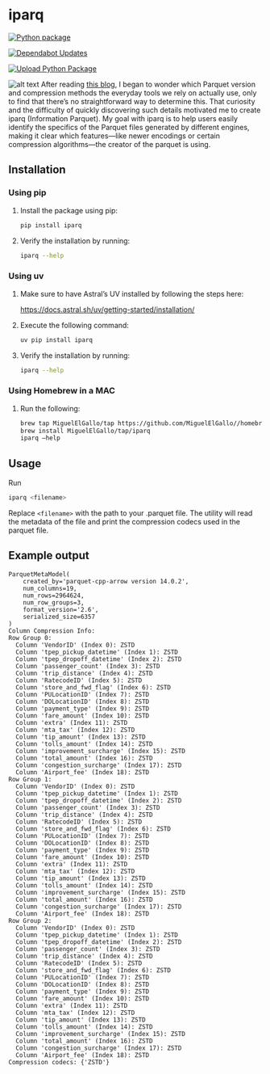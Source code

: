 # iparq

[![Python package](https://github.com/MiguelElGallo/iparq/actions/workflows/python-package.yml/badge.svg)](https://github.com/MiguelElGallo/iparq/actions/workflows/python-package.yml)

[![Dependabot Updates](https://github.com/MiguelElGallo/iparq/actions/workflows/dependabot/dependabot-updates/badge.svg)](https://github.com/MiguelElGallo/iparq/actions/workflows/dependabot/dependabot-updates)

[![Upload Python Package](https://github.com/MiguelElGallo/iparq/actions/workflows/python-publish.yml/badge.svg)](https://github.com/MiguelElGallo/iparq/actions/workflows/python-publish.yml)

![alt text](media/iparq.png)
After reading [this blog](https://duckdb.org/2025/01/22/parquet-encodings.html), I began to wonder which Parquet version and compression methods the everyday tools we rely on actually use, only to find that there’s no straightforward way to determine this. That curiosity and the difficulty of quickly discovering such details motivated me to create iparq (Information Parquet). My goal with iparq is to help users easily identify the specifics of the Parquet files generated by different engines, making it clear which features—like newer encodings or certain compression algorithms—the creator of the parquet is using.

## Installation

### Using pip

1) Install the package using pip:

    ```sh
    pip install iparq
    ```

2) Verify the installation by running:

    ```sh
    iparq --help
    ```

### Using uv

1) Make sure to have Astral’s UV installed by following the steps here:  

    <https://docs.astral.sh/uv/getting-started/installation/>

2) Execute the following command:

    ```sh
    uv pip install iparq
    ```

3) Verify the installation by running:

    ```sh
    iparq --help
    ```

### Using Homebrew in a MAC

1) Run the following:

    ```sh
    brew tap MiguelElGallo/tap https://github.com/MiguelElGallo//homebrew-iparq.git
    brew install MiguelElGallo/tap/iparq
    iparq —help
    ```

## Usage

Run

```sh
iparq <filename>
```

Replace `<filename>` with the path to your .parquet file. The utility will read the metadata of the file and print the compression codecs used in the parquet file.

## Example output

```log
ParquetMetaModel(
    created_by='parquet-cpp-arrow version 14.0.2',
    num_columns=19,
    num_rows=2964624,
    num_row_groups=3,
    format_version='2.6',
    serialized_size=6357
)
Column Compression Info:
Row Group 0:
  Column 'VendorID' (Index 0): ZSTD
  Column 'tpep_pickup_datetime' (Index 1): ZSTD
  Column 'tpep_dropoff_datetime' (Index 2): ZSTD
  Column 'passenger_count' (Index 3): ZSTD
  Column 'trip_distance' (Index 4): ZSTD
  Column 'RatecodeID' (Index 5): ZSTD
  Column 'store_and_fwd_flag' (Index 6): ZSTD
  Column 'PULocationID' (Index 7): ZSTD
  Column 'DOLocationID' (Index 8): ZSTD
  Column 'payment_type' (Index 9): ZSTD
  Column 'fare_amount' (Index 10): ZSTD
  Column 'extra' (Index 11): ZSTD
  Column 'mta_tax' (Index 12): ZSTD
  Column 'tip_amount' (Index 13): ZSTD
  Column 'tolls_amount' (Index 14): ZSTD
  Column 'improvement_surcharge' (Index 15): ZSTD
  Column 'total_amount' (Index 16): ZSTD
  Column 'congestion_surcharge' (Index 17): ZSTD
  Column 'Airport_fee' (Index 18): ZSTD
Row Group 1:
  Column 'VendorID' (Index 0): ZSTD
  Column 'tpep_pickup_datetime' (Index 1): ZSTD
  Column 'tpep_dropoff_datetime' (Index 2): ZSTD
  Column 'passenger_count' (Index 3): ZSTD
  Column 'trip_distance' (Index 4): ZSTD
  Column 'RatecodeID' (Index 5): ZSTD
  Column 'store_and_fwd_flag' (Index 6): ZSTD
  Column 'PULocationID' (Index 7): ZSTD
  Column 'DOLocationID' (Index 8): ZSTD
  Column 'payment_type' (Index 9): ZSTD
  Column 'fare_amount' (Index 10): ZSTD
  Column 'extra' (Index 11): ZSTD
  Column 'mta_tax' (Index 12): ZSTD
  Column 'tip_amount' (Index 13): ZSTD
  Column 'tolls_amount' (Index 14): ZSTD
  Column 'improvement_surcharge' (Index 15): ZSTD
  Column 'total_amount' (Index 16): ZSTD
  Column 'congestion_surcharge' (Index 17): ZSTD
  Column 'Airport_fee' (Index 18): ZSTD
Row Group 2:
  Column 'VendorID' (Index 0): ZSTD
  Column 'tpep_pickup_datetime' (Index 1): ZSTD
  Column 'tpep_dropoff_datetime' (Index 2): ZSTD
  Column 'passenger_count' (Index 3): ZSTD
  Column 'trip_distance' (Index 4): ZSTD
  Column 'RatecodeID' (Index 5): ZSTD
  Column 'store_and_fwd_flag' (Index 6): ZSTD
  Column 'PULocationID' (Index 7): ZSTD
  Column 'DOLocationID' (Index 8): ZSTD
  Column 'payment_type' (Index 9): ZSTD
  Column 'fare_amount' (Index 10): ZSTD
  Column 'extra' (Index 11): ZSTD
  Column 'mta_tax' (Index 12): ZSTD
  Column 'tip_amount' (Index 13): ZSTD
  Column 'tolls_amount' (Index 14): ZSTD
  Column 'improvement_surcharge' (Index 15): ZSTD
  Column 'total_amount' (Index 16): ZSTD
  Column 'congestion_surcharge' (Index 17): ZSTD
  Column 'Airport_fee' (Index 18): ZSTD
Compression codecs: {'ZSTD'}
```